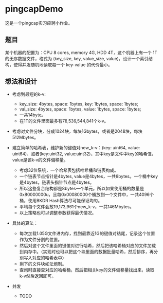# pingcapDemo

这是一个pingcap实习应聘小作业。
## 题目

某个机器的配置为：CPU 8 cores, memory 4G, HDD 4T，这个机器上有一个 1T 的无序数据文件，格式为 (key_size, key, value_size, value)，设计一个索引结构，使得并发随机地读取每一个 key-value 的代价最小。

## 想法和设计

- 考虑到最短的k-v: 
  - key_size: 4bytes, space: 1bytes, key: 1bytes, space: 1bytes;
  - val_size: 4bytes, space: 1bytes, value: 1bytes, space: 1bytes;
  - 一共14byte。
  - 在1T的文件里面最多有78,536,544,841个k-v。

- 考虑对文件分块，分成1024块，每块1Gbytes，或者是2048块，每块512Mbytes。

- 建立简单的哈希表，维护新的键值对new_k-v：(key: uint64, value: uint64)，或者(key:uint32, value:uint32)，其中key是文件中key的哈希值，value是该k-v的文件偏移量。
  - 考虑32位系统，一个哈希表包括哈希桶和链表构成。
  - 一个链表节点指针是4bytes, value是4bytes，一共8bytes。一个桶中key是4bytes，链表头指针节点是4bytes。
  - 所以这些复合结构都是8bytes一个单元，所以如果使用桶的数量是0x80000000u，且每0x00080000个桶放到一个文件中，一共4096个桶，使用BKDR Hash算法尽可能保证均匀。
  - 平均每个文件会放19,173,961个new_k-v，一共146Mbytes。
  - 以上策略也可以调整参数获得最优情况。

- 具体的算法：
  - 每次加载1.05G文件进内存，找到最靠近1G的键值对结尾，记录这个位置作为文件分割的位置。
  - 然后对这个文件里面的键值对进行哈希，然后把该哈希桶对应的文件加载到内存中。（实现时也可以把这个块里面的数据批量哈希，然后排序，再分别写入对应的哈希表中）
  - 剩下的文件块如法炮制。
  - 查询时直接查对应的哈希桶，然后把相关key的文件偏移量找出来，读取k-v然后返回即可。

- 并发
  - TODO

